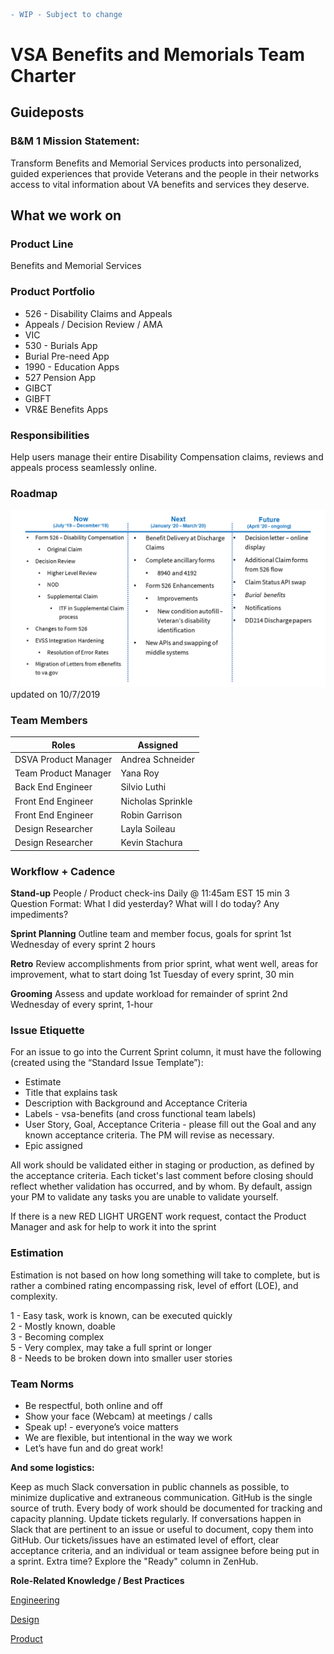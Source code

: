 ```diff
- WIP - Subject to change
```

# **VSA Benefits and Memorials Team Charter**

## Guideposts 
### B&M 1  Mission Statement:
Transform Benefits and Memorial Services products into personalized, guided experiences that provide Veterans and the people in their networks access to vital information about VA benefits and services they deserve.

## What we work on
### **Product Line** 
Benefits and Memorial Services 

### **Product Portfolio**
  * 526 - Disability Claims and Appeals
  * Appeals / Decision Review / AMA
  * VIC
  * 530 - Burials App
  * Burial Pre-need App
  * 1990 - Education Apps
  * 527 Pension App
  * GIBCT
  * GIBFT
  * VR&E Benefits Apps

### **Responsibilities**
Help users manage their entire Disability Compensation claims, reviews and appeals process seamlessly online. 

### **Roadmap**
![Roadmap](https://github.com/department-of-veterans-affairs/va.gov-team/blob/master/teams/vsa/teams/benefits-memorials/Benefits%20and%20Memorials%20Roadmap.png)
updated on 10/7/2019

### **Team Members**

|**Roles**              |**Assigned**                        |
|-----------------------|------------------------------------|
|DSVA Product Manager   |Andrea Schneider                    |
|Team Product Manager   |Yana Roy                            |
|Back End Engineer      |Silvio Luthi                        |
|Front End Engineer     |Nicholas Sprinkle                   |
|Front End Engineer     |Robin Garrison                      |
|Design Researcher      |Layla Soileau                       |
|Design Researcher      |Kevin Stachura                      |


### **Workflow + Cadence**

**Stand-up**
People / Product check-ins
Daily @ 11:45am EST
15 min
3 Question Format: What I did yesterday? What will I do today? Any impediments?

**Sprint Planning**
Outline team and member focus, goals for sprint
1st Wednesday of every sprint
2 hours

**Retro**
Review accomplishments from prior sprint, what went well, areas for improvement, what to start doing
1st Tuesday of every sprint, 30 min

**Grooming** 
Assess and update workload for remainder of sprint
2nd Wednesday of every sprint, 1-hour

### **Issue Etiquette**
For an issue to go into the Current Sprint column, it must have the following (created using the “Standard Issue Template”):
  * Estimate
  * Title that explains task
  * Description with Background and Acceptance Criteria
  * Labels - vsa-benefits (and cross functional team labels)
  * User Story, Goal, Acceptance Criteria - please fill out the Goal and any known acceptance criteria. The PM will revise as necessary.
  * Epic assigned
  
All work should be validated either in staging or production, as defined by the acceptance criteria. Each ticket's last comment before closing should reflect whether validation has occurred, and by whom. By default, assign your PM to validate any tasks you are unable to validate yourself.

If there is a new RED LIGHT URGENT work request, contact the Product Manager and ask for help to work it into the sprint

### **Estimation**
Estimation is not based on how long something will take to complete, but is rather a combined rating encompassing risk, level of effort (LOE), and complexity.

1 - Easy task, work is known, can be executed quickly  
2 - Mostly known, doable   
3 - Becoming complex  
5 - Very complex, may take a full sprint or longer  
8 - Needs to be broken down into smaller user stories  


### **Team Norms**

  * Be respectful, both online and off
  * Show your face (Webcam) at meetings / calls
  * Speak up! - everyone’s voice matters
  * We are flexible, but intentional in the way we work
  * Let’s have fun and do great work!

**And some logistics:**

Keep as much Slack conversation in public channels as possible, to minimize duplicative and extraneous communication.
GitHub is the single source of truth. Every body of work should be documented for tracking and capacity planning.
Update tickets regularly. If conversations happen in Slack that are pertinent to an issue or useful to document, copy them into GitHub.
Our tickets/issues have an estimated level of effort, clear acceptance criteria, and an individual or team assignee before being put in a sprint.
Extra time? Explore the "Ready" column in ZenHub.

**Role-Related Knowledge / Best Practices**

[Engineering](https://github.com/department-of-veterans-affairs/va.gov-team/tree/master/platform/engineering)

[Design](https://github.com/department-of-veterans-affairs/va.gov-team/tree/master/platform/design)

[Product](https://github.com/department-of-veterans-affairs/va.gov-team/tree/master/platform/product-management)

